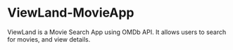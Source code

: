 # ViewLand-MovieApp
ViewLand is a Movie Search App using OMDb API. It allows users to search for movies, and view details.
